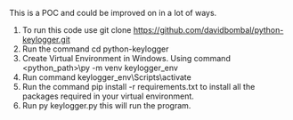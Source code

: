 This is a POC and could be improved on in a lot of ways.

1. To run this code use git clone https://github.com/davidbombal/python-keylogger.git
2. Run the command cd python-keylogger
3. Create Virtual Environment in Windows. Using command <python_path>\py -m venv keylogger_env
4. Run command keylogger_env\Scripts\activate
5. Run the command pip install -r requirements.txt to install all the packages required in your virtual environment.
6. Run py keylogger.py this will run the program.
